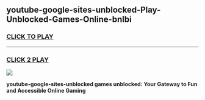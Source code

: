 
## youtube-google-sites-unblocked-Play-Unblocked-Games-Online-bnlbi
<h3>
<a href="https://premium76.site?title=youtube-google-sites-unblocked&ref=25A">CLICK TO PLAY</a></h3>
<hr>

<h3>
<a href="https://premium76.site?title=youtube-google-sites-unblocked&ref=25A">CLICK 2 PLAY</a>
  
</h3>

<a href="https://premium76.site?title=youtube-google-sites-unblocked&ref=25A"><img src="https://clearcache.store/games.png"></a>


**youtube-google-sites-unblocked games unblocked: Your Gateway to Fun and Accessible Online Gaming**
